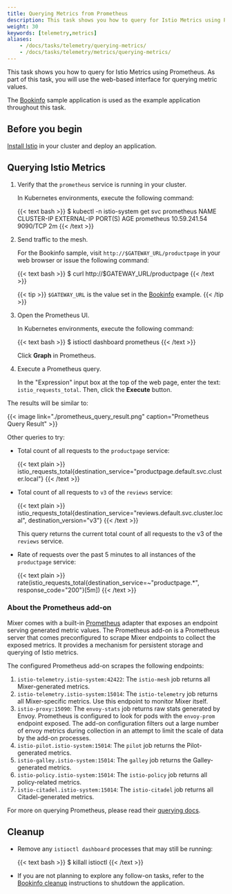 ```yaml
---
title: Querying Metrics from Prometheus
description: This task shows you how to query for Istio Metrics using Prometheus.
weight: 30
keywords: [telemetry,metrics]
aliases:
    - /docs/tasks/telemetry/querying-metrics/
    - /docs/tasks/telemetry/metrics/querying-metrics/
---
```


This task shows you how to query for Istio Metrics using Prometheus. As part of
this task, you will use the web-based interface for querying metric values.

The [Bookinfo](/docs/examples/bookinfo/) sample application is used as
the example application throughout this task.

## Before you begin

[Install Istio](/docs/setup/) in your cluster and deploy an
application.

## Querying Istio Metrics

1.  Verify that the `prometheus` service is running in your cluster.

    In Kubernetes environments, execute the following command:

    {{< text bash >}}
    $ kubectl -n istio-system get svc prometheus
    NAME         CLUSTER-IP     EXTERNAL-IP   PORT(S)    AGE
    prometheus   10.59.241.54   <none>        9090/TCP   2m
    {{< /text >}}

1.  Send traffic to the mesh.

    For the Bookinfo sample, visit `http://$GATEWAY_URL/productpage` in your web
    browser or issue the following command:

    {{< text bash >}}
    $ curl http://$GATEWAY_URL/productpage
    {{< /text >}}

    {{< tip >}}
    `$GATEWAY_URL` is the value set in the [Bookinfo](/docs/examples/bookinfo/) example.
    {{< /tip >}}

1.  Open the Prometheus UI.

    In Kubernetes environments, execute the following command:

    {{< text bash >}}
    $ istioctl dashboard prometheus
    {{< /text >}}

    Click **Graph** in Prometheus.

1.  Execute a Prometheus query.

    In the "Expression" input box at the top of the web page, enter the text:
    `istio_requests_total`. Then, click the **Execute** button.

The results will be similar to:

{{< image link="./prometheus_query_result.png" caption="Prometheus Query Result" >}}

Other queries to try:

-   Total count of all requests to the `productpage` service:

    {{< text plain >}}
    istio_requests_total{destination_service="productpage.default.svc.cluster.local"}
    {{< /text >}}

- Total count of all requests to `v3` of the `reviews` service:

    {{< text plain >}}
    istio_requests_total{destination_service="reviews.default.svc.cluster.local", destination_version="v3"}
    {{< /text >}}

    This query returns the current total count of all requests to the v3 of the `reviews` service.

-   Rate of requests over the past 5 minutes to all instances of the `productpage` service:

    {{< text plain >}}
    rate(istio_requests_total{destination_service=~"productpage.*", response_code="200"}[5m])
    {{< /text >}}

### About the Prometheus add-on

Mixer comes with a built-in [Prometheus](https://prometheus.io) adapter that
exposes an endpoint serving generated metric values. The Prometheus add-on is a
Prometheus server that comes preconfigured to scrape Mixer endpoints to collect
the exposed metrics. It provides a mechanism for persistent storage and querying
of Istio metrics.

The configured Prometheus add-on scrapes the following endpoints:

1. `istio-telemetry.istio-system:42422`: The `istio-mesh` job returns all Mixer-generated metrics.
1. `istio-telemetry.istio-system:15014`: The `istio-telemetry` job returns all Mixer-specific metrics. Use this endpoint to monitor Mixer itself.
1. `istio-proxy:15090`: The `envoy-stats` job returns raw stats generated by Envoy. Prometheus is configured to look for pods with the `envoy-prom` endpoint exposed. The add-on configuration filters out a large number of envoy metrics during collection in an attempt to limit the scale of data by the add-on processes.
1. `istio-pilot.istio-system:15014`: The `pilot` job returns the Pilot-generated metrics.
1. `istio-galley.istio-system:15014`: The `galley` job returns the Galley-generated metrics.
1. `istio-policy.istio-system:15014`: The `istio-policy` job returns all policy-related metrics.
1. `istio-citadel.istio-system:15014`: The `istio-citadel` job returns all Citadel-generated metrics.

For more on querying Prometheus, please read their [querying
docs](https://prometheus.io/docs/querying/basics/).

## Cleanup

-   Remove any `istioctl dashboard` processes that may still be running:

    {{< text bash >}}
    $ killall istioctl
    {{< /text >}}

-   If you are not planning to explore any follow-on tasks, refer to the
    [Bookinfo cleanup](/docs/examples/bookinfo/#cleanup) instructions
    to shutdown the application.
